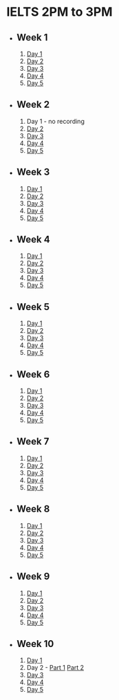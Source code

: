 # IELTS 2PM to 3PM

- ## Week 1

   1. [Day 1](https://www.facebook.com/iCodeguru/videos/1651198275627772)
   2. [Day 2](https://www.facebook.com/iCodeguru/videos/401110145959414)
   3. [Day 3](https://www.facebook.com/iCodeguru/videos/3814411382132111)
   4. [Day 4](https://www.facebook.com/iCodeguru/videos/395413756443342)
   5. [Day 5](https://www.facebook.com/iCodeguru/videos/761906358984767)

- ## Week 2

   1. Day 1 - no recording
   2. [Day 2](https://www.facebook.com/iCodeguru/videos/431798792671588)
   3. [Day 3](https://www.facebook.com/iCodeguru/videos/1640755956754310)
   4. [Day 4](https://www.facebook.com/iCodeguru/videos/372487272422568)
   5. [Day 5](https://www.facebook.com/iCodeguru/videos/425718096614339)

- ## Week 3

   1. [Day 1](https://www.facebook.com/iCodeguru/videos/1159180281744350)
   2. [Day 2](https://www.facebook.com/iCodeguru/videos/785207356994667)
   3. [Day 3](https://www.facebook.com/iCodeguru/videos/1984708511930612)
   4. [Day 4](https://www.facebook.com/iCodeguru/videos/7715191528545519)
   5. [Day 5](https://www.facebook.com/iCodeguru/videos/389974003878183)

- ## Week 4

   1. [Day 1](https://www.facebook.com/iCodeguru/videos/488130370443487)
   2. [Day 2](https://www.facebook.com/iCodeguru/videos/458350209873999)
   3. [Day 3](https://www.facebook.com/iCodeguru/videos/1598903470952270)
   4. [Day 4](https://www.facebook.com/iCodeguru/videos/304627105844010)
   5. [Day 5](https://www.facebook.com/iCodeguru/videos/1171314460895254)

- ## Week 5

   1. [Day 1](https://www.facebook.com/iCodeguru/videos/982996029884089)
   2. [Day 2](https://www.facebook.com/iCodeguru/videos/408363495284664)
   3. [Day 3](https://www.facebook.com/iCodeguru/videos/1109810280301797)
   4. [Day 4](https://www.facebook.com/iCodeguru/videos/1149734092888435)
   5. [Day 5](https://www.facebook.com/iCodeguru/videos/455457100206328)

- ## Week 6

   1. [Day 1](https://www.facebook.com/iCodeguru/videos/7469765946424616)
   2. [Day 2](https://www.facebook.com/iCodeguru/videos/1345639716828095)
   3. [Day 3](https://www.facebook.com/iCodeguru/videos/416221708023419)
   4. [Day 4](https://www.facebook.com/iCodeguru/videos/843793657560501)
   5. [Day 5](https://www.facebook.com/iCodeguru/videos/933156645257021)

- ## Week 7

   1. [Day 1](https://www.facebook.com/iCodeguru/videos/742005011149421)
   2. [Day 2](https://www.facebook.com/iCodeguru/videos/1073296070404418)
   3. [Day 3](https://www.facebook.com/iCodeguru/videos/819934506665854)
   4. [Day 4](https://www.facebook.com/iCodeguru/videos/2377231025809155)
   5. [Day 5](https://www.facebook.com/iCodeguru/videos/7588794151187282)

- ## Week 8

   1. [Day 1](https://www.facebook.com/iCodeguru/videos/1035584747983561)
   2. [Day 2](https://www.facebook.com/iCodeguru/videos/481150924415280)
   3. [Day 3](https://www.facebook.com/iCodeguru/videos/948611563586731)
   4. [Day 4](https://www.facebook.com/iCodeguru/videos/415203361441085)
   5. [Day 5](https://www.facebook.com/iCodeguru/videos/1157509868791212)

- ## Week 9

   1. [Day 1](https://www.facebook.com/iCodeguru/videos/458530140192458)
   2. [Day 2](https://www.facebook.com/iCodeguru/videos/1015329306636030)
   3. [Day 3](https://www.facebook.com/iCodeguru/videos/476250271405158)
   4. [Day 4](https://www.facebook.com/iCodeguru/videos/474110771957166)
   5. [Day 5](https://www.facebook.com/iCodeguru/videos/851460650349207)

- ## Week 10

   1. [Day 1](https://www.facebook.com/iCodeguru/videos/1161660135074914)
   2. Day 2 - [Part 1](https://www.facebook.com/iCodeguru/videos/424874580316671) [Part 2](https://www.facebook.com/iCodeguru/videos/968960731425803)
   3. [Day 3](https://www.facebook.com/iCodeguru/videos/446708364760727)
   4. [Day 4]()
   5. [Day 5]()

<!-- - ## Week 11

   1. [Day 1](https://www.facebook.com/iCodeguru/videos/8445114278837204)
   2. [Day 2](https://www.facebook.com/iCodeguru/videos/818041783219452)
   3. [Day 3]()
   4. [Day 4]()
   5. [Day 5]() -->

<!-- - ## Week 

   1. [Day 1]()
   2. [Day 2]()
   3. [Day 3]()
   4. [Day 4]()
   5. [Day 5]() -->
